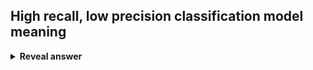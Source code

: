 ## High recall, low precision classification model meaning
<details>
<summary><b>Reveal answer</b></summary>
Most positive examples are correctly recognised (low FN) but lots of false positives
</details>
